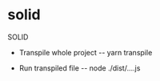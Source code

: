 # solid
SOLID

- Transpile whole project
-- yarn transpile

- Run transpiled file
-- node ./dist/....js
